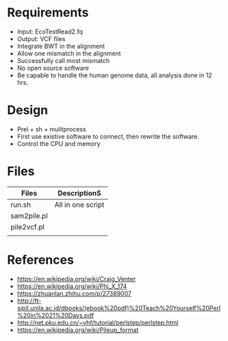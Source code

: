 
# Requirements
- Input: EcoTestRead2.fq
- Output: VCF files
- Integrate BWT in the alignment
- Allow one mismatch in the alignment
- Successfully call most mismatch
- No open source software
- Be capable to handle the human genome data, all analysis done in 12 hrs.

# Design
- Prel + sh + mulitprocess
- First use existive software to connect, then rewrite the software.
- Control the CPU and memory

# Files
| Files     | DescriptionS
|-----------|-------------
|run.sh     | All in one script
|sam2pile.pl|
|pile2vcf.pl|
|   |

# References
- https://en.wikipedia.org/wiki/Craig_Venter
- https://en.wikipedia.org/wiki/Phi_X_174
- https://zhuanlan.zhihu.com/p/27389007
- http://ft-sipil.unila.ac.id/dbooks/(ebook%20pdf)%20Teach%20Yourself%20Perl%20in%2021%20Days.pdf
- http://net.pku.edu.cn/~yhf/tutorial/perlstep/perlstep.html
- https://en.wikipedia.org/wiki/Pileup_format
